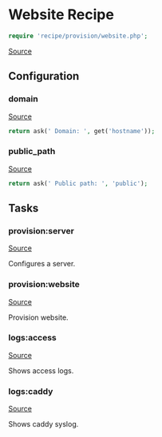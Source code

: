 <!-- DO NOT EDIT THIS FILE! -->
<!-- Instead edit recipe/provision/website.php -->
<!-- Then run bin/docgen -->

# Website Recipe

```php
require 'recipe/provision/website.php';
```

[Source](/recipe/provision/website.php)


## Configuration
### domain
[Source](https://github.com/deployphp/deployer/blob/master/recipe/provision/website.php#L7)



```php title="Default value"
return ask(' Domain: ', get('hostname'));
```


### public_path
[Source](https://github.com/deployphp/deployer/blob/master/recipe/provision/website.php#L11)



```php title="Default value"
return ask(' Public path: ', 'public');
```



## Tasks

### provision:server
[Source](https://github.com/deployphp/deployer/blob/master/recipe/provision/website.php#L16)

Configures a server.




### provision:website
[Source](https://github.com/deployphp/deployer/blob/master/recipe/provision/website.php#L23)

Provision website.




### logs:access
[Source](https://github.com/deployphp/deployer/blob/master/recipe/provision/website.php#L67)

Shows access logs.




### logs:caddy
[Source](https://github.com/deployphp/deployer/blob/master/recipe/provision/website.php#L72)

Shows caddy syslog.




